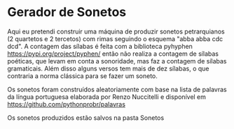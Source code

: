<h1> Gerador de Sonetos </h1>

Aqui eu pretendi construir uma máquina de produzir sonetos  petrarquianos (2 quartetos e 2 tercetos) com rimas seguindo o esquema "abba abba cdc dcd". A contagem das sílabas é feita com a biblioteca pyhyphen https://pypi.org/project/pyphen/
então não realiza a contagem de sílabas poéticas, que levam em conta a sonoridade, mas faz a contagem de sílabas gramaticais. Além disso alguns versos tem mais de dez sílabas, o que contraria a norma clássica para se fazer um soneto.

Os sonetos foram construídos aleatoriamente com base na lista de palavras da língua portuguesa elaborada por Renzo Nuccitelli e disponível em https://github.com/pythonprobr/palavras

Os sonetos produzidos estão salvos na pasta Sonetos
